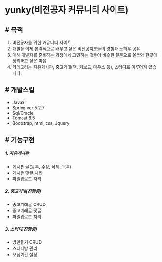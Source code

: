 # yunky(비전공자 커뮤니티 사이트)
## #  목적
1. 비전공자를 위한 커뮤니티 사이트
2. 개발을 이제 본격적으로 배우고 싶은 비전공자분들의 경험과 노하우 공유
3. 매해 개발자를 준비하는 과정에서 고민하는 것들이 비슷한 질문으로 올라와 한곳에 정리하고 싶은 마음
4. 카테고리는 자유게시판, 중고거래(책, 키보드, 마우스 등), 스터디로 이루어져 있습니다.


## # 개발스킬
- Java8
- Spring ver 5.2.7 
- Sql/Oracle
- Tomcat 8.5
- Bootstrap, html, css, Jquery

## # 기능구현

##### 1. 자유게시판
- 게시판 글(등록, 수정, 삭제, 목록)
- 게시판 댓글 처리
- 파일업로드 처리

##### 2. 중고거래(진행중)
- 중고거래글 CRUD
- 중고거래글 댓글
- 파일업로드 처리

##### 3. 스터디(진행중)
- 방만들기 CRUD
- 스터디방 관리
- 모집기간 설정
